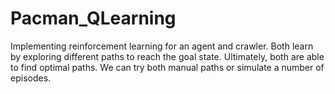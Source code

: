 # Pacman_QLearning
Implementing reinforcement learning for an agent and crawler. Both learn by exploring different paths to reach the goal state. Ultimately, both are able to find optimal paths. We can try both manual paths or simulate a number of episodes.

